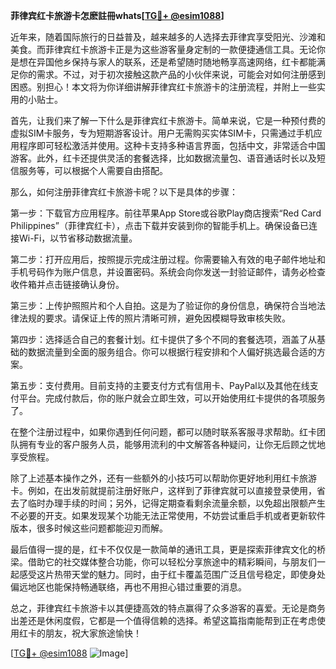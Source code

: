 **菲律宾红卡旅游卡怎麽註冊whats[[TG💪+ @esim1088](https://t.me/s/esim1088)]**

近年来，随着国际旅行的日益普及，越来越多的人选择去菲律宾享受阳光、沙滩和美食。而菲律宾红卡旅游卡正是为这些游客量身定制的一款便捷通信工具。无论你是想在异国他乡保持与家人的联系，还是希望随时随地畅享高速网络，红卡都能满足你的需求。不过，对于初次接触这款产品的小伙伴来说，可能会对如何注册感到困惑。别担心！本文将为你详细讲解菲律宾红卡旅游卡的注册流程，并附上一些实用的小贴士。

首先，让我们来了解一下什么是菲律宾红卡旅游卡。简单来说，它是一种预付费的虚拟SIM卡服务，专为短期游客设计。用户无需购买实体SIM卡，只需通过手机应用程序即可轻松激活并使用。这种卡支持多种语言界面，包括中文，非常适合中国游客。此外，红卡还提供灵活的套餐选择，比如数据流量包、语音通话时长以及短信服务等，可以根据个人需要自由搭配。

那么，如何注册菲律宾红卡旅游卡呢？以下是具体的步骤：

第一步：下载官方应用程序。前往苹果App Store或谷歌Play商店搜索“Red Card Philippines”（菲律宾红卡），点击下载并安装到你的智能手机上。确保设备已连接Wi-Fi，以节省移动数据流量。

第二步：打开应用后，按照提示完成注册过程。你需要输入有效的电子邮件地址和手机号码作为账户信息，并设置密码。系统会向你发送一封验证邮件，请务必检查收件箱并点击链接确认身份。

第三步：上传护照照片和个人自拍。这是为了验证你的身份信息，确保符合当地法律法规的要求。请保证上传的照片清晰可辨，避免因模糊导致审核失败。

第四步：选择适合自己的套餐计划。红卡提供了多个不同的套餐选项，涵盖了从基础的数据流量到全面的服务组合。你可以根据行程安排和个人偏好挑选最合适的方案。

第五步：支付费用。目前支持的主要支付方式有信用卡、PayPal以及其他在线支付平台。完成付款后，你的账户就会立即生效，可以开始使用红卡提供的各项服务了。

在整个注册过程中，如果你遇到任何问题，都可以随时联系客服寻求帮助。红卡团队拥有专业的客户服务人员，能够用流利的中文解答各种疑问，让你无后顾之忧地享受旅程。

除了上述基本操作之外，还有一些额外的小技巧可以帮助你更好地利用红卡旅游卡。例如，在出发前就提前注册好账户，这样到了菲律宾就可以直接登录使用，省去了临时办理手续的时间；另外，记得定期查看剩余流量余额，以免超出限额产生不必要的开支。如果发现某个功能无法正常使用，不妨尝试重启手机或者更新软件版本，很多时候这些问题都能迎刃而解。

最后值得一提的是，红卡不仅仅是一款简单的通讯工具，更是探索菲律宾文化的桥梁。借助它的社交媒体整合功能，你可以轻松分享旅途中的精彩瞬间，与朋友们一起感受这片热带天堂的魅力。同时，由于红卡覆盖范围广泛且信号稳定，即使身处偏远地区也能保持畅通联络，再也不用担心错过重要的消息。

总之，菲律宾红卡旅游卡以其便捷高效的特点赢得了众多游客的喜爱。无论是商务出差还是休闲度假，它都是一个值得信赖的选择。希望这篇指南能帮到正在考虑使用红卡的朋友，祝大家旅途愉快！

[[TG💪+ @esim1088](https://t.me/s/esim1088) ![Image](https://i.postimg.cc/4NQfJmqS/Snipaste-2025-05-13-00-14-12.png)]